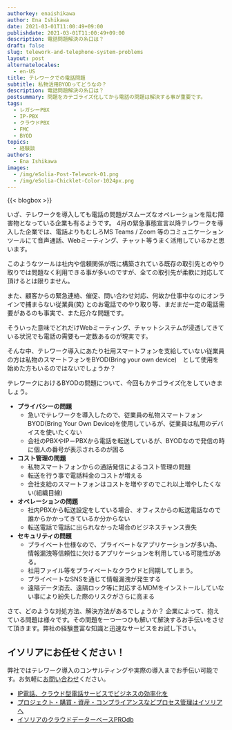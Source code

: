 ```yaml
---
authorkey: enaishikawa
author: Ena Ishikawa
date: 2021-03-01T11:00:49+09:00
publishdate: 2021-03-01T11:00:49+09:00
description: 電話問題解決の糸口は？
draft: false
slug: telework-and-telephone-system-problems
layout: post
alternatelocales:
  - en-US
title: テレワークでの電話問題
subtitle: 私物活用BYODってどうなの？
description: 電話問題解決の糸口は？
postsummary: 問題をカテゴライズ化してから電話の問題は解決する事が重要です。
tags:
  - レガシーPBX
  - IP-PBX
  - クラウドPBX
  - FMC
  - BYOD
topics:
  - 経験談
authors:
  - Ena Ishikawa
images:
  - /img/eSolia-Post-Telework-01.png
  - /img/eSolia-Chicklet-Color-1024px.png
---
```


{{< blogbox >}}

いざ、テレワークを導入しても電話の問題がスムーズなオペレーションを阻む障害物となっている企業も有るようです。
4月の緊急事態宣言以降テレワークを導入した企業では、電話よりもむしろMS Teams / Zoom 等のコミュニケーションツールにて音声通話、Webミーティング、チャット等うまく活用しているかと思います。

このようなツールは社内や信頼関係が既に構築されている既存の取引先とのやり取りでは問題なく利用できる事が多いのですが、全ての取引先が柔軟に対応して頂けるとは限りません。

また、顧客からの緊急連絡、催促、問い合わせ対応、何故か仕事中なのにオンラインで捕まらない従業員(笑) とのお電話でのやり取り等、まだまだ一定の電話需要があるのも事実で、また厄介な問題です。


そういった意味でどれだけWebミーティング、チャットシステムが浸透してきている状況でも電話の需要も一定数あるのが現実です。


そんな中、テレワーク導入にあたり社用スマートフォンを支給していない従業員の方は私物のスマートフォンをBYOD(Bring your own device)　として使用を始めた方もいるのではないでしょうか？


テレワークにおけるBYODの問題について、今回もカテゴライズ化をしていきましょう。


* **プライバシーの問題**
   * 急いでテレワークを導入したので、従業員の私物スマートフォンBYOD(Bring Your Own Device)を使用しているが、従業員は私用のデバイスを使いたくない
   * 会社のPBXやIP－PBXから電話を転送しているが、BYODなので発信の時に個人の番号が表示されるのが困る
* **コスト管理の問題**
   * 私物スマートフォンからの通話発信によるコスト管理の問題
   * 転送を行う事で電話料金のコストが増える
   * 会社支給のスマートフォンはコストを増やすのでこれ以上増やしたくない(組織目線)
* **オペレーションの問題**
   * 社内PBXから転送設定をしている場合、オフィスからの転送電話なので誰からかかってきているか分からない
   * 転送電話で電話に出られなかった場合のビジネスチャンス喪失
* **セキュリティの問題**
   * プライベート仕様なので、プライベートなアプリケーションが多い為、情報漏洩等信頼性に欠けるアプリケーションを利用している可能性がある。
   * 社用ファイル等をプライベートなクラウドと同期してしまう。
   * プライベートなSNSを通じて情報漏洩が発生する
   * 遠隔データ消去、遠隔ロック等に対応するMDMをインストールしていない事により紛失した際のリスクがさらに高まる

さて、どのような対処方法、解決方法があるでしょうか？
企業によって、抱えている問題は様々です。その問題を一つ一つひも解いて解決するお手伝いをさせて頂きます。弊社の経験豊富な知識と迅速なサービスをお試し下さい。

## イソリアにお任せください！

弊社ではテレワーク導入のコンサルティングや実際の導入までお手伝い可能です。お気軽に[お問い合わせ](/info-request)ください。

* [IP電話、クラウド型電話サービスでビジネスの効率化を](/telephone/)
* [プロジェクト・購買・資産・コンプライアンスなどプロセス管理はイソリアへ](/process/)
* [イソリアのクラウドデーターベースPROdb](/prodb/)

